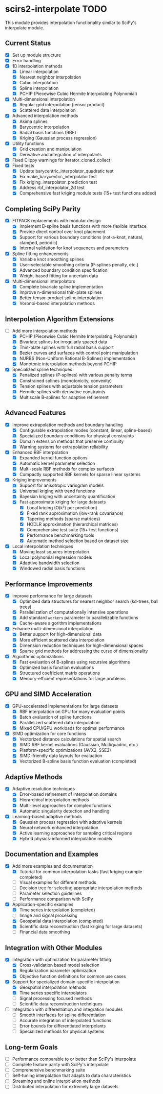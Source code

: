 # scirs2-interpolate TODO

This module provides interpolation functionality similar to SciPy's interpolate module.

## Current Status

- [x] Set up module structure
- [x] Error handling
- [x] 1D interpolation methods
  - [x] Linear interpolation
  - [x] Nearest neighbor interpolation
  - [x] Cubic interpolation
  - [x] Spline interpolation
  - [x] PCHIP (Piecewise Cubic Hermite Interpolating Polynomial)
- [x] Multi-dimensional interpolation
  - [x] Regular grid interpolation (tensor product)
  - [x] Scattered data interpolation
- [x] Advanced interpolation methods
  - [x] Akima splines
  - [x] Barycentric interpolation
  - [x] Radial basis functions (RBF)
  - [x] Kriging (Gaussian process regression)
- [x] Utility functions
  - [x] Grid creation and manipulation
  - [x] Derivative and integration of interpolants
- [x] Fixed Clippy warnings for iterator_cloned_collect
- [x] Fixed tests
  - [x] Update barycentric_interpolator_quadratic test
  - [x] Fix make_barycentric_interpolator test
  - [x] Fix kriging_interpolator_prediction test
  - [x] Address rbf_interpolator_2d test
  - [x] Comprehensive fast kriging module tests (15+ test functions added)

## Completing SciPy Parity

- [x] FITPACK replacements with modular design
  - [x] Implement B-spline basis functions with more flexible interface
  - [x] Provide direct control over knot placement
  - [x] Support for various boundary conditions (not-a-knot, natural, clamped, periodic)
  - [x] Internal validation for knot sequences and parameters
- [x] Spline fitting enhancements
  - [x] Variable knot smoothing splines
  - [x] User-selectable smoothing criteria (P-splines penalty, etc.)
  - [x] Advanced boundary condition specification
  - [x] Weight-based fitting for uncertain data
- [x] Multi-dimensional interpolators
  - [x] Complete bivariate spline implementation
  - [x] Improve n-dimensional thin-plate splines
  - [x] Better tensor-product spline interpolation
  - [x] Voronoi-based interpolation methods

## Interpolation Algorithm Extensions

- [ ] Add more interpolation methods
  - [x] PCHIP (Piecewise Cubic Hermite Interpolating Polynomial)
  - [x] Bivariate splines for irregularly spaced data
  - [x] Thin-plate splines with full radial basis support
  - [x] Bezier curves and surfaces with control point manipulation
  - [x] NURBS (Non-Uniform Rational B-Splines) implementation
  - [x] Monotonic interpolation methods beyond PCHIP
- [x] Specialized spline techniques
  - [x] Penalized splines (P-splines) with various penalty terms
  - [x] Constrained splines (monotonicity, convexity)
  - [x] Tension splines with adjustable tension parameters
  - [x] Hermite splines with derivative constraints
  - [x] Multiscale B-splines for adaptive refinement

## Advanced Features

- [x] Improve extrapolation methods and boundary handling
  - [x] Configurable extrapolation modes (constant, linear, spline-based)
  - [x] Specialized boundary conditions for physical constraints
  - [x] Domain extension methods that preserve continuity
  - [x] Warning systems for extrapolation reliability
- [x] Enhanced RBF interpolation
  - [x] Expanded kernel function options
  - [x] Automatic kernel parameter selection
  - [x] Multi-scale RBF methods for complex surfaces
  - [x] Compactly supported RBF kernels for sparse linear systems
- [x] Kriging improvements
  - [x] Support for anisotropic variogram models
  - [x] Universal kriging with trend functions
  - [x] Bayesian kriging with uncertainty quantification
  - [x] Fast approximate kriging for large datasets
    - [x] Local kriging (O(k³) per prediction)
    - [x] Fixed rank approximation (low-rank covariance)
    - [x] Tapering methods (sparse matrices)
    - [x] HODLR approximation (hierarchical matrices)
    - [x] Comprehensive test suite (15+ test functions)
    - [x] Performance benchmarking tools
    - [x] Automatic method selection based on dataset size
- [x] Local interpolation techniques
  - [x] Moving least squares interpolation
  - [x] Local polynomial regression models
  - [x] Adaptive bandwidth selection
  - [x] Windowed radial basis functions

## Performance Improvements

- [x] Improve performance for large datasets
  - [x] Optimized data structures for nearest neighbor search (kd-trees, ball trees)
  - [x] Parallelization of computationally intensive operations
  - [x] Add standard `workers` parameter to parallelizable functions
  - [x] Cache-aware algorithm implementations
- [x] Enhance multi-dimensional interpolation
  - [x] Better support for high-dimensional data
  - [x] More efficient scattered data interpolation
  - [x] Dimension reduction techniques for high-dimensional spaces
  - [x] Sparse grid methods for addressing the curse of dimensionality
- [x] Algorithmic optimizations
  - [x] Fast evaluation of B-splines using recursive algorithms
  - [x] Optimized basis function evaluations
  - [x] Structured coefficient matrix operations
  - [x] Memory-efficient representations for large problems

## GPU and SIMD Acceleration

- [x] GPU-accelerated implementations for large datasets
  - [x] RBF interpolation on GPU for many evaluation points
  - [x] Batch evaluation of spline functions
  - [x] Parallelized scattered data interpolation
  - [x] Mixed CPU/GPU workloads for optimal performance
- [x] SIMD optimization for core functions
  - [x] Vectorized distance calculations for spatial search
  - [x] SIMD RBF kernel evaluations (Gaussian, Multiquadric, etc.)
  - [x] Platform-specific optimizations (AVX2, SSE2)
  - [x] SIMD-friendly data layouts for evaluation
  - [x] Vectorized B-spline basis function evaluation (completed)

## Adaptive Methods

- [x] Adaptive resolution techniques
  - [x] Error-based refinement of interpolation domains
  - [x] Hierarchical interpolation methods
  - [x] Multi-level approaches for complex functions
  - [x] Automatic singularity detection and handling
- [x] Learning-based adaptive methods
  - [x] Gaussian process regression with adaptive kernels
  - [x] Neural network enhanced interpolation
  - [x] Active learning approaches for sampling critical regions
  - [x] Hybrid physics-informed interpolation models

## Documentation and Examples

- [x] Add more examples and documentation
  - [x] Tutorial for common interpolation tasks (fast kriging example completed)
  - [ ] Visual examples for different methods
  - [ ] Decision tree for selecting appropriate interpolation methods
  - [ ] Parameter selection guidelines
  - [ ] Performance comparison with SciPy
- [x] Application-specific examples
  - [x] Time series interpolation (completed)
  - [ ] Image and signal processing
  - [x] Geospatial data interpolation (completed)
  - [x] Scientific data reconstruction (fast kriging for large datasets)
  - [ ] Financial data smoothing

## Integration with Other Modules

- [x] Integration with optimization for parameter fitting
  - [x] Cross-validation based model selection
  - [x] Regularization parameter optimization
  - [x] Objective function definitions for common use cases
- [x] Support for specialized domain-specific interpolation
  - [x] Geospatial interpolation methods
  - [x] Time series specific interpolators
  - [ ] Signal processing focused methods
  - [ ] Scientific data reconstruction techniques
- [ ] Integration with differentiation and integration modules
  - [ ] Smooth interfaces for spline differentiation
  - [ ] Accurate integration of interpolated functions
  - [ ] Error bounds for differentiated interpolants
  - [ ] Specialized methods for physical systems

## Long-term Goals

- [ ] Performance comparable to or better than SciPy's interpolate
- [ ] Complete feature parity with SciPy's interpolate
- [ ] Comprehensive benchmarking suite
- [ ] Self-tuning interpolation that adapts to data characteristics
- [ ] Streaming and online interpolation methods
- [ ] Distributed interpolation for extremely large datasets